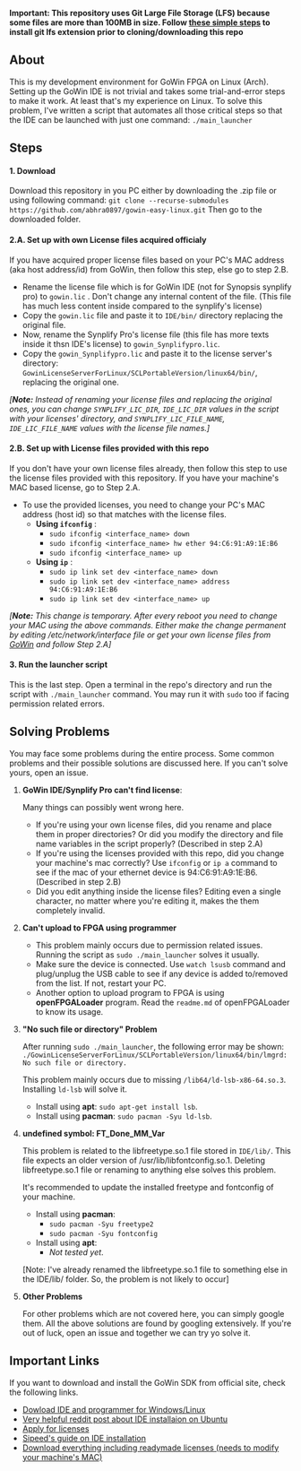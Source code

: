**Important: This repository uses Git Large File Storage (LFS) because some files are more than 100MB in size. Follow [these simple steps](https://git-lfs.github.com/) to install git lfs extension prior to cloning/downloading this repo**

## About

This is my development environment for GoWin FPGA on Linux (Arch). Setting up the GoWin IDE is not trivial and takes some trial-and-error steps to make it work. At least that's my experience on Linux. 
To solve this problem, I've written a script that automates all those critical steps so that the IDE can be launched with just one command: `./main_launcher`

## Steps

#### 1. Download

Download this repository in you PC either by downloading the .zip file or using following command:
`git clone --recurse-submodules https://github.com/abhra0897/gowin-easy-linux.git`
Then go to the downloaded folder.

#### 2.A. Set up with own License files acquired officialy

If you have acquired proper license files based on your PC's MAC address (aka host address/id) from GoWin, then follow this step, else go to step 2.B.

- Rename the license file which is for GoWin IDE  (not for Synopsis synplify pro) to `gowin.lic` . Don't change any internal content of the file. (This file has much less content inside compared to the synplify's license)
- Copy the `gowin.lic` file and paste it to `IDE/bin/` directory replacing the original file.
- Now, rename the Synplify Pro's license file (this file has more texts inside it thsn IDE's license) to `gowin_Synplifypro.lic`.
- Copy the `gowin_Synplifypro.lic` and paste it to the license server's directory:  `GowinLicenseServerForLinux/SCLPortableVersion/linux64/bin/`, replacing the original one.

*[**Note:** Instead of renaming your license files and replacing the original ones, you can change `SYNPLIFY_LIC_DIR`, `IDE_LIC_DIR` values in the script with your licenses' directory, and `SYNPLIFY_LIC_FILE_NAME`, `IDE_LIC_FILE_NAME` values with the license file names.]*

#### 2.B. Set up with License files provided with this repo

If you don't have your own license files already, then follow this step to use the license files provided with this repository. If you have your machine's MAC based license, go to Step 2.A.

- To use the provided licenses, you need to change your PC's MAC address (host id) so that matches with the license files.
	- **Using `ifconfig`** :
		- `sudo ifconfig <interface_name> down`
		- `sudo ifconfig <interface_name> hw ether 94:C6:91:A9:1E:B6`
		- `sudo ifconfig <interface_name> up`
	- **Using `ip`** :
		- `sudo ip link set dev <interface_name> down`
		- `sudo ip link set dev <interface_name> address 94:C6:91:A9:1E:B6`
		- `sudo ip link set dev <interface_name> up`

*[**Note:** This change is temporary. After every reboot you need to change your MAC using the above commands. Either make the change permanent by editing /etc/network/interface file or get your own license files from [GoWin](https://www.gowinsemi.com/en/support/license/ "GoWin") and follow Step 2.A]*

#### 3. Run the launcher script

This is the last step. Open a terminal in the repo's directory and run the script with `./main_launcher` command.
You may run it with `sudo` too if facing permission related errors.


## Solving Problems

You may face some problems during the entire process. Some common problems and their possible solutions are discussed here. If you can't solve yours, open an issue.

1. **GoWin IDE/Synplify Pro can't find license**:

	Many things can possibly went wrong here.
	- If you're using your own license files, did you rename and place them in proper directories? Or did you modify the directory and file name variables in the script properly? (Described in step 2.A)
	- If you're using the licenses provided with this repo, did you change your machine's mac correctly? Use `ifconfig` or `ip a` command to see if the mac of your ethernet device is 94:C6:91:A9:1E:B6. (Described in step 2.B)
	- Did you edit anything inside the license files? Editing even a single character, no matter where you're editing it, makes the them completely invalid.

2. **Can't upload to FPGA using programmer**

	- This problem mainly occurs due to permission related issues. Running the script as `sudo ./main_launcher` solves it usually.
	- Make sure the device is connected. Use `watch lsusb` command and plug/unplug the USB cable to see if any device is added to/removed from the list. If not, restart your PC.
	- Another option to upload program to FPGA is using **openFPGALoader** program. Read the `readme.md` of openFPGALoader to know its usage.

3. **"No such file or directory" Problem**

	After running `sudo ./main_launcher`, the following error may be shown:
	`./GowinLicenseServerForLinux/SCLPortableVersion/linux64/bin/lmgrd: No such file or directory.`

	This problem mainly occurs due to missing `/lib64/ld-lsb-x86-64.so.3`. Installing `ld-lsb` will solve it.
	- Install using **apt**: `sudo apt-get install lsb`.
	- Install using **pacman**: `sudo pacman -Syu ld-lsb`.

4. **undefined symbol: FT_Done_MM_Var**

	This problem is related to the libfreetype.so.1 file stored in `IDE/lib/`. This file expects an older version of /usr/lib/libfontconfig.so.1. Deleting libfreetype.so.1 file or renaming to anything else solves this problem.

	It's recommended to update the installed freetype and fontconfig of your machine.
	- Install using **pacman**:
		- `sudo pacman -Syu freetype2`
		- `sudo pacman -Syu fontconfig`
	- Install using **apt**:
		- *Not tested yet*.

	[Note: I've already renamed the libfreetype.so.1 file to something else in the IDE/lib/ folder. So, the problem is not likely to occur]

5. **Other Problems**

	For other problems which are not covered here, you can simply google them. All the above solutions are found by googling extensively. If you're out of luck, open an issue and together we can try yo solve it.

## Important Links

If you want to download and install the GoWin SDK from official site, check the following links.

- [Dowload IDE and programmer for Windows/Linux](http://www.gowinsemi.com.cn/faq.aspx)
- [ Very helpful reddit post about IDE installaion on Ubuntu ](https://www.reddit.com/r/FPGA/comments/dx8yut/gowin_ide_has_anyone_managed_to_use_it/)
- [ Apply for licenses ](https://www.gowinsemi.com/en/support/license/)
- [ Sipeed's guide on IDE installation ](https://tangnano.sipeed.com/en/get_started/install-the-ide.html)
- [ Download everything including readymade licenses (needs to modify your machine's MAC) ](http://dl.sipeed.com/TANG/Nano/IDE)
